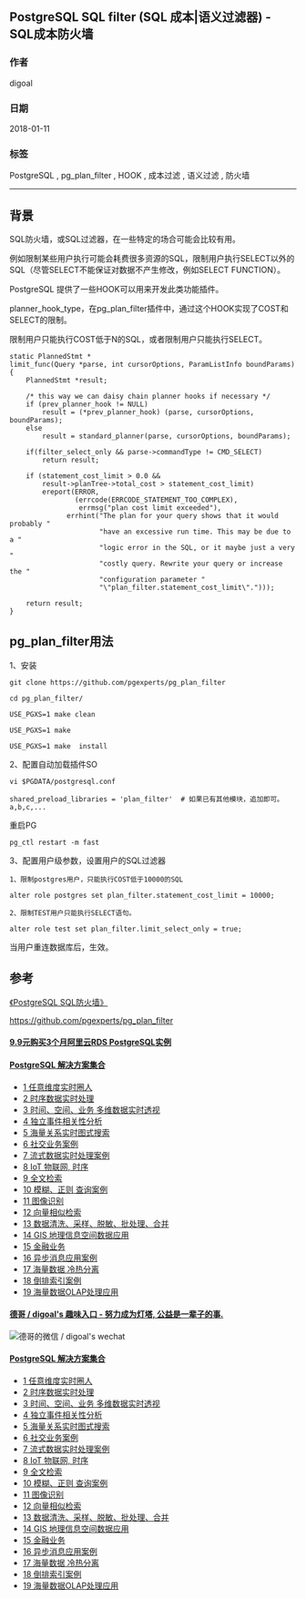 ## PostgreSQL SQL filter (SQL 成本|语义过滤器) - SQL成本防火墙 
                                                
### 作者                                                   
digoal                                           
                                            
### 日期                                                                                                               
2018-01-11                                         
                                               
### 标签                                            
PostgreSQL , pg_plan_filter , HOOK , 成本过滤 , 语义过滤 , 防火墙      
                                                                                                                  
----                                                                                                            
                                                                                                                     
## 背景          
SQL防火墙，或SQL过滤器，在一些特定的场合可能会比较有用。  
  
例如限制某些用户执行可能会耗费很多资源的SQL，限制用户执行SELECT以外的SQL（尽管SELECT不能保证对数据不产生修改，例如SELECT FUNCTION）。  
  
PostgreSQL 提供了一些HOOK可以用来开发此类功能插件。  
  
planner_hook_type，在pg_plan_filter插件中，通过这个HOOK实现了COST和SELECT的限制。  
  
限制用户只能执行COST低于N的SQL，或者限制用户只能执行SELECT。  
  
```  
static PlannedStmt *  
limit_func(Query *parse, int cursorOptions, ParamListInfo boundParams)  
{  
	PlannedStmt *result;  
  
	/* this way we can daisy chain planner hooks if necessary */  
	if (prev_planner_hook != NULL)  
		result = (*prev_planner_hook) (parse, cursorOptions, boundParams);  
	else  
		result = standard_planner(parse, cursorOptions, boundParams);  
  
    if(filter_select_only && parse->commandType != CMD_SELECT)  
		return result;  
  
	if (statement_cost_limit > 0.0 &&  
		result->planTree->total_cost > statement_cost_limit)  
		ereport(ERROR,  
				(errcode(ERRCODE_STATEMENT_TOO_COMPLEX),  
				 errmsg("plan cost limit exceeded"),  
			  errhint("The plan for your query shows that it would probably "  
					  "have an excessive run time. This may be due to a "  
					  "logic error in the SQL, or it maybe just a very "  
					  "costly query. Rewrite your query or increase the "  
					  "configuration parameter "  
					  "\"plan_filter.statement_cost_limit\".")));  
  
	return result;  
}  
```  
  
## pg_plan_filter用法  
1、安装  
  
```  
git clone https://github.com/pgexperts/pg_plan_filter  
  
cd pg_plan_filter/  
  
USE_PGXS=1 make clean  
  
USE_PGXS=1 make   
  
USE_PGXS=1 make  install  
```  
  
2、配置自动加载插件SO  
  
```  
vi $PGDATA/postgresql.conf  
  
shared_preload_libraries = 'plan_filter'  # 如果已有其他模块，追加即可。 a,b,c,...  
```  
  
重启PG  
  
```  
pg_ctl restart -m fast  
```  
  
3、配置用户级参数，设置用户的SQL过滤器  
  
```  
1、限制postgres用户，只能执行COST低于10000的SQL  
  
alter role postgres set plan_filter.statement_cost_limit = 10000;  
  
2、限制TEST用户只能执行SELECT语句。  
  
alter role test set plan_filter.limit_select_only = true;  
```  
  
当用户重连数据库后，生效。  
  
## 参考  
[《PostgreSQL SQL防火墙》](../201708/20170807_02.md)    
  
https://github.com/pgexperts/pg_plan_filter  
  
  
  
  
  
  
  
  
  
  
  
  
  
  
  
  
  
  
  
  
  
  
  
  
  
  
  
  
  
  
  
  
  
  
  
  
  
  
  
  
  
  
  
  
  
#### [9.9元购买3个月阿里云RDS PostgreSQL实例](https://www.aliyun.com/database/postgresqlactivity "57258f76c37864c6e6d23383d05714ea")
  
  
#### [PostgreSQL 解决方案集合](https://yq.aliyun.com/topic/118 "40cff096e9ed7122c512b35d8561d9c8")
- [1 任意维度实时圈人](https://yq.aliyun.com/topic/118 "40cff096e9ed7122c512b35d8561d9c8")
- [2 时序数据实时处理](https://yq.aliyun.com/topic/118 "40cff096e9ed7122c512b35d8561d9c8")
- [3 时间、空间、业务 多维数据实时透视](https://yq.aliyun.com/topic/118 "40cff096e9ed7122c512b35d8561d9c8")
- [4 独立事件相关性分析](https://yq.aliyun.com/topic/118 "40cff096e9ed7122c512b35d8561d9c8")
- [5 海量关系实时图式搜索](https://yq.aliyun.com/topic/118 "40cff096e9ed7122c512b35d8561d9c8")
- [6 社交业务案例](https://yq.aliyun.com/topic/118 "40cff096e9ed7122c512b35d8561d9c8")
- [7 流式数据实时处理案例](https://yq.aliyun.com/topic/118 "40cff096e9ed7122c512b35d8561d9c8")
- [8 IoT 物联网, 时序](https://yq.aliyun.com/topic/118 "40cff096e9ed7122c512b35d8561d9c8")
- [9 全文检索](https://yq.aliyun.com/topic/118 "40cff096e9ed7122c512b35d8561d9c8")
- [10 模糊、正则 查询案例](https://yq.aliyun.com/topic/118 "40cff096e9ed7122c512b35d8561d9c8")
- [11 图像识别](https://yq.aliyun.com/topic/118 "40cff096e9ed7122c512b35d8561d9c8")
- [12 向量相似检索](https://yq.aliyun.com/topic/118 "40cff096e9ed7122c512b35d8561d9c8")
- [13 数据清洗、采样、脱敏、批处理、合并](https://yq.aliyun.com/topic/118 "40cff096e9ed7122c512b35d8561d9c8")
- [14 GIS 地理信息空间数据应用](https://yq.aliyun.com/topic/118 "40cff096e9ed7122c512b35d8561d9c8")
- [15 金融业务](https://yq.aliyun.com/topic/118 "40cff096e9ed7122c512b35d8561d9c8")
- [16 异步消息应用案例](https://yq.aliyun.com/topic/118 "40cff096e9ed7122c512b35d8561d9c8")
- [17 海量数据 冷热分离](https://yq.aliyun.com/topic/118 "40cff096e9ed7122c512b35d8561d9c8")
- [18 倒排索引案例](https://yq.aliyun.com/topic/118 "40cff096e9ed7122c512b35d8561d9c8")
- [19 海量数据OLAP处理应用](https://yq.aliyun.com/topic/118 "40cff096e9ed7122c512b35d8561d9c8")
  
  
#### [德哥 / digoal's 趣味入口 - 努力成为灯塔, 公益是一辈子的事.](https://github.com/digoal/blog/blob/master/README.md "22709685feb7cab07d30f30387f0a9ae")
  
  
![德哥的微信 / digoal's wechat](../pic/digoal_weixin.jpg "f7ad92eeba24523fd47a6e1a0e691b59")
  
  
#### [PostgreSQL 解决方案集合](https://yq.aliyun.com/topic/118 "40cff096e9ed7122c512b35d8561d9c8")
- [1 任意维度实时圈人](https://yq.aliyun.com/topic/118 "40cff096e9ed7122c512b35d8561d9c8")
- [2 时序数据实时处理](https://yq.aliyun.com/topic/118 "40cff096e9ed7122c512b35d8561d9c8")
- [3 时间、空间、业务 多维数据实时透视](https://yq.aliyun.com/topic/118 "40cff096e9ed7122c512b35d8561d9c8")
- [4 独立事件相关性分析](https://yq.aliyun.com/topic/118 "40cff096e9ed7122c512b35d8561d9c8")
- [5 海量关系实时图式搜索](https://yq.aliyun.com/topic/118 "40cff096e9ed7122c512b35d8561d9c8")
- [6 社交业务案例](https://yq.aliyun.com/topic/118 "40cff096e9ed7122c512b35d8561d9c8")
- [7 流式数据实时处理案例](https://yq.aliyun.com/topic/118 "40cff096e9ed7122c512b35d8561d9c8")
- [8 IoT 物联网, 时序](https://yq.aliyun.com/topic/118 "40cff096e9ed7122c512b35d8561d9c8")
- [9 全文检索](https://yq.aliyun.com/topic/118 "40cff096e9ed7122c512b35d8561d9c8")
- [10 模糊、正则 查询案例](https://yq.aliyun.com/topic/118 "40cff096e9ed7122c512b35d8561d9c8")
- [11 图像识别](https://yq.aliyun.com/topic/118 "40cff096e9ed7122c512b35d8561d9c8")
- [12 向量相似检索](https://yq.aliyun.com/topic/118 "40cff096e9ed7122c512b35d8561d9c8")
- [13 数据清洗、采样、脱敏、批处理、合并](https://yq.aliyun.com/topic/118 "40cff096e9ed7122c512b35d8561d9c8")
- [14 GIS 地理信息空间数据应用](https://yq.aliyun.com/topic/118 "40cff096e9ed7122c512b35d8561d9c8")
- [15 金融业务](https://yq.aliyun.com/topic/118 "40cff096e9ed7122c512b35d8561d9c8")
- [16 异步消息应用案例](https://yq.aliyun.com/topic/118 "40cff096e9ed7122c512b35d8561d9c8")
- [17 海量数据 冷热分离](https://yq.aliyun.com/topic/118 "40cff096e9ed7122c512b35d8561d9c8")
- [18 倒排索引案例](https://yq.aliyun.com/topic/118 "40cff096e9ed7122c512b35d8561d9c8")
- [19 海量数据OLAP处理应用](https://yq.aliyun.com/topic/118 "40cff096e9ed7122c512b35d8561d9c8")
  
